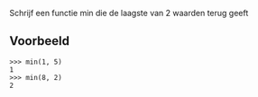 Schrijf een functie min die de laagste van 2 waarden terug geeft
## Voorbeeld

```console?lang=python&prompt=>>>
>>> min(1, 5)
1
>>> min(8, 2)
2
```
